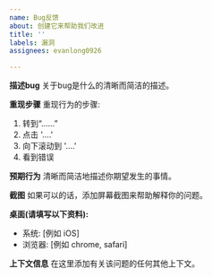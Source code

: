```yaml
---
name: Bug反馈
about: 创建它来帮助我们改进
title: ''
labels: 漏洞
assignees: evanlong0926

---
```


**描述bug**
关于bug是什么的清晰而简洁的描述。

**重现步骤**
重现行为的步骤:
1. 转到“……”
2. 点击 '....'
3. 向下滚动到 '....'
4. 看到错误

**预期行为**
清晰而简洁地描述你期望发生的事情。

**截图**
如果可以的话，添加屏幕截图来帮助解释你的问题。

**桌面(请填写以下资料):**
 - 系统: [例如 iOS]
 - 浏览器: [例如 chrome, safari]

**上下文信息**
在这里添加有关该问题的任何其他上下文。
